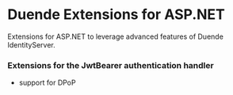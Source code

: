 # Duende Extensions for ASP.NET

Extensions for ASP.NET to leverage advanced features of Duende IdentityServer.

### Extensions for the JwtBearer authentication handler

* support for DPoP
